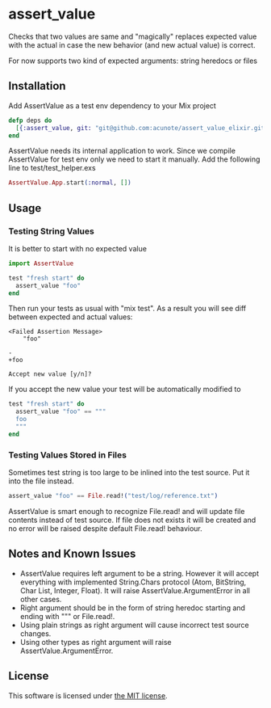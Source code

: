 # assert_value

Checks that two values are same and "magically" replaces expected value
with the actual in case the new behavior (and new actual value) is correct.

For now supports two kind of expected arguments: string heredocs or files


## Installation

Add AssertValue as a test env dependency to your Mix project

```elixir
defp deps do
  [{:assert_value, git: "git@github.com:acunote/assert_value_elixir.git", only: :test}]
end
```
AssertValue needs its internal application to work. Since we compile AssertValue
for test env only we need to start it manually. Add the following line to test/test_helper.exs

```elixir
AssertValue.App.start(:normal, [])
```

## Usage

### Testing String Values

It is better to start with no expected value

```elixir
import AssertValue

test "fresh start" do
  assert_value "foo"
end
```
Then run your tests as usual with "mix test".
As a result you will see diff between expected and actual values:
```
<Failed Assertion Message>
    "foo"

-
+foo

Accept new value [y/n]?
```
If you accept the new value your test will be automatically modified to
```elixir
test "fresh start" do
  assert_value "foo" == """
  foo
  """
end
```

### Testing Values Stored in Files

Sometimes test string is too large to be inlined into the test source.
Put it into the file instead.

```elixir
assert_value "foo" == File.read!("test/log/reference.txt")
```
AssertValue is smart enough to recognize File.read! and will update file contents
instead of test source. If file does not exists it will be created and no error
will be raised despite default File.read! behaviour.

## Notes and Known Issues

  * AssertValue requires left argument to be a string. However it will accept
    everything with implemented String.Chars protocol (Atom, BitString, Char List,
    Integer, Float). It will raise AssertValue.ArgumentError in all other cases.
  * Right argument should be in the form of string heredoc starting and ending
    with """ or File.read!.
  * Using plain strings as right argument will cause incorrect test source changes.
  * Using other types as right argument will raise AssertValue.ArgumentError.

## License

This software is licensed under [the MIT license](LICENSE).
